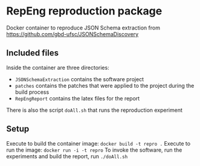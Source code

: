 # RepEng reproduction package

Docker container to reproduce JSON Schema extraction from https://github.com/gbd-ufsc/JSONSchemaDiscovery

## Included files
Inside the container are three directories:
  - `JSONSchemaExtraction` contains the software project
  - `patches` contains the patches that were applied to the project during the build process
  - `RepEngReport` contains the latex files for the report
  
There is also the script `doAll.sh` that runs the reproduction experiment

## Setup
Execute to build the container image: `docker build -t repro .`
Execute to run the image: `docker run -i -t repro`
To invoke the software, run the experiments and build the report, run `./doAll.sh`
